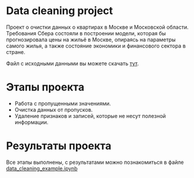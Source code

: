 # Data cleaning project

Проект о очистки данных о квартирах в Москве и Московской области.
Требования Сбера состояли в построении модели, которая бы прогнозировала цены на жильё в Москве, опираясь на параметры самого жилья, а также состояние экономики и финансового сектора в стране.

Файл с исходными данными вы можете скачать [тут](https://github.com/IAskarov/Data_Cleaning_Project/tree/master/data).

# Этапы проекта
- Работа с пропущенными значениями.
- Очистка данных от пропусков.
- Удаление признаков и записей, которые не несут полезной информации.

# Результаты проекта
Все этапы выполнены, с результатами можно познакомиться в файле [data_cleaning_example.ipynb](https://github.com/IAskarov/Data_Cleaning_Project/blob/master/data_cleaning_example.ipynb)
